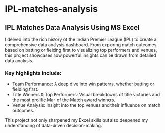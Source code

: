 # IPL-matches-analysis
## IPL Matches Data Analysis Using MS Excel 
 I delved into the rich history of the Indian Premier League (IPL) to create a comprehensive data analysis dashboard. From exploring match outcomes based on batting or fielding first to visualizing top performers and venues, this project showcases how powerful insights can be drawn from detailed data analysis.

### Key highlights include:
- Team Performance:
   A deep dive into win patterns, whether batting or fielding first.
- Title Winners & Top Performers:
   Visual breakdowns of title victories and the most prolific Man of the Match award winners.
- Venue Analysis:
  Insight into the top venues and their influence on match outcomes.

This project not only sharpened my Excel skills but also deepened my understanding of data-driven decision-making.
